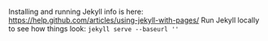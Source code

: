 ---
---
Installing and running Jekyll info is here: https://help.github.com/articles/using-jekyll-with-pages/
Run Jekyll locally to see how things look:
`jekyll serve --baseurl ''`

